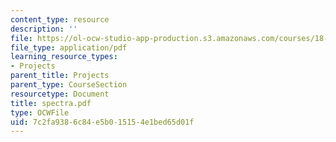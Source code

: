 ```yaml
---
content_type: resource
description: ''
file: https://ol-ocw-studio-app-production.s3.amazonaws.com/courses/18-996-random-matrix-theory-and-its-applications-spring-2004/7c2fa9386c84e5b015154e1bed65d01f_spectra.pdf
file_type: application/pdf
learning_resource_types:
- Projects
parent_title: Projects
parent_type: CourseSection
resourcetype: Document
title: spectra.pdf
type: OCWFile
uid: 7c2fa938-6c84-e5b0-1515-4e1bed65d01f
---
```


